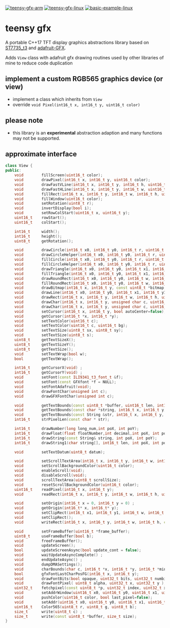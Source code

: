 [![teensy-gfx-arm](https://github.com/newdigate/teensy-gfx/workflows/teensy-gfx-arm/badge.svg)](https://github.com/newdigate/teensy-gfx/actions)
[![teensy-gfx-linux](https://github.com/newdigate/teensy-gfx/workflows/teensy-gfx-linux/badge.svg)](https://github.com/newdigate/teensy-gfx/actions)
[![basic-example-linux](https://github.com/newdigate/teensy-gfx/workflows/basic-example/badge.svg)](https://github.com/newdigate/teensy-gfx/actions)

# teensy gfx
A portable C++17 TFT display graphics abstractions library based on [ST7735_t3](https://github.com/PaulStoffregen/ST7735_t3) and [adafruit-GFX](https://github.com/adafruit/Adafruit-GFX-Library). 

Adds ```View``` class with adafruit gfx drawing routines used by other libraries of mine to reduce code duplication

## implement a custom RGB565 graphics device (or view)
* implement a class which inherits from ```View``` 
* override ```void Pixel(int16_t x, int16_t y, uint16_t color)```

## please note
  * this library is an **experimental** abstraction adaption and many functions may not be supported.   

## approximate interface
```c++
class View {
public:
    void        fillScreen(uint16_t color);
    void        drawPixel(int16_t x, int16_t y, uint16_t color);
    void        drawFastVLine(int16_t x, int16_t y, int16_t h, uint16_t color);
    void        drawFastHLine(int16_t x, int16_t y, int16_t w, uint16_t color);
    void        fillRect(int16_t x, int16_t y, int16_t w, int16_t h, uint16_t color);
    void        fillWindow(uint16_t color);
    void        setRotation(uint8_t r);
    void        invertDisplay(bool i);
    void        setRowColStart(uint16_t x, uint16_t y);
    uint16_t    rowStart();
    uint16_t    colStart();

    int16_t     width();
    int16_t     height();
    uint8_t     getRotation();

    void        drawCircle(int16_t x0, int16_t y0, int16_t r, uint16_t color);
    void        drawCircleHelper(int16_t x0, int16_t y0, int16_t r, uint8_t cornername, uint16_t color);
    void        fillCircle(int16_t x0, int16_t y0, int16_t r, uint16_t color);
    void        fillCircleHelper(int16_t x0, int16_t y0, int16_t r, uint8_t cornername, int16_t delta, uint16_t color);
    void        drawTriangle(int16_t x0, int16_t y0, int16_t x1, int16_t y1, int16_t x2, int16_t y2, uint16_t color);
    void        fillTriangle(int16_t x0, int16_t y0, int16_t x1, int16_t y1, int16_t x2, int16_t y2, uint16_t color);
    void        drawRoundRect(int16_t x0, int16_t y0, int16_t w, int16_t h, int16_t radius, uint16_t color);
    void        fillRoundRect(int16_t x0, int16_t y0, int16_t w, int16_t h, int16_t radius, uint16_t color);
    void        drawBitmap(int16_t x, int16_t y, const uint8_t *bitmap, int16_t w, int16_t h, uint16_t color);
    void        drawLine(int16_t x0, int16_t y0, int16_t x1, int16_t y1, uint16_t color);
    void        drawRect(int16_t x, int16_t y, int16_t w, int16_t h, uint16_t color);
    void        drawChar(int16_t x, int16_t y, unsigned char c, uint16_t color, uint16_t bg, uint8_t size_x, uint8_t size_y);
    void        drawChar(int16_t x, int16_t y, unsigned char c, uint16_t color, uint16_t bg, uint8_t size);
    void        setCursor(int16_t x, int16_t y, bool autoCenter=false);
    void        getCursor(int16_t *x, int16_t *y);
    void        setTextColor(uint16_t c);
    void        setTextColor(uint16_t c, uint16_t bg);
    void        setTextSize(uint8_t sx, uint8_t sy);
    void        setTextSize(uint8_t s);
    uint8_t     getTextSizeX();
    uint8_t     getTextSizeY();
    uint8_t     getTextSize();
    void        setTextWrap(bool w);
    bool        getTextWrap();

    int16_t     getCursorX(void) ;
    int16_t     getCursorY(void) ;
    void        setFont(const ILI9341_t3_font_t &f);
    void        setFont(const GFXfont *f = NULL);
    void        setFontAdafruit(void);
    void        drawFontChar(unsigned int c);
    void        drawGFXFontChar(unsigned int c);

    void        getTextBounds(const uint8_t *buffer, uint16_t len, int16_t x, int16_t y, int16_t *x1, int16_t *y1, uint16_t *w, uint16_t *h);
    void        getTextBounds(const char *string, int16_t x, int16_t y, int16_t *x1, int16_t *y1, uint16_t *w, uint16_t *h);
    void        getTextBounds(const String &str, int16_t x, int16_t y, int16_t *x1, int16_t *y1, uint16_t *w, uint16_t *h);
    int16_t     strPixelLen(const char * str);

    int16_t     drawNumber(long long_num,int poX, int poY);
    int16_t     drawFloat(float floatNumber,int decimal,int poX, int poY);
    int16_t     drawString(const String& string, int poX, int poY);
    int16_t     drawString1(char string[], int16_t len, int poX, int poY);

    void        setTextDatum(uint8_t datum);

    void        setScrollTextArea(int16_t x, int16_t y, int16_t w, int16_t h);
    void        setScrollBackgroundColor(uint16_t color);
    void        enableScroll(void);
    void        disableScroll(void);
    void        scrollTextArea(uint8_t scrollSize);
    void        resetScrollBackgroundColor(uint16_t color);
    uint16_t    readPixel(int16_t x, int16_t y);
    void        readRect(int16_t x, int16_t y, int16_t w, int16_t h, uint16_t *pcolors);

    void        setOrigin(int16_t x = 0, int16_t y = 0) ;
    void        getOrigin(int16_t* x, int16_t* y);
    void        setClipRect(int16_t x1, int16_t y1, int16_t w, int16_t h);
    void        setClipRect();
    void        writeRect(int16_t x, int16_t y, int16_t w, int16_t h, const uint16_t *pcolors);

    void        setFrameBuffer(uint16_t *frame_buffer);
    uint8_t     useFrameBuffer(bool b);  
    void        freeFrameBuffer();                              
    void        updateScreen();                            
    bool        updateScreenAsync(bool update_cont = false);                  
    void        waitUpdateAsyncComplete() ;
    void        endUpdateAsync() ;
    void        dumpDMASettings();
    void        charBounds(char c, int16_t *x, int16_t *y, int16_t *minx, int16_t *miny, int16_t *maxx, int16_t *maxy);
    bool        gfxFontLastCharPosFG(int16_t x, int16_t y);
    void        drawFontBits(bool opaque, uint32_t bits, uint32_t numbits, int32_t x, int32_t y, uint32_t repeat);
    void        drawFontPixel( uint8_t alpha, uint32_t x, uint32_t y );
    uint32_t    fetchpixel(const uint8_t *p, uint32_t index, uint32_t x);
    void        setAddrWindow(uint16_t x0, uint16_t y0, uint16_t x1, uint16_t y1);
    void        pushColor(uint16_t color, bool last_pixel=false);
    void        setAddr(uint16_t x0, uint16_t y0, uint16_t x1, uint16_t y1);
    uint16_t    Color565(uint8_t r, uint8_t g, uint8_t b);
    size_t      write(uint8_t c) ;
    size_t      write(const uint8_t *buffer, size_t size);
}

```

